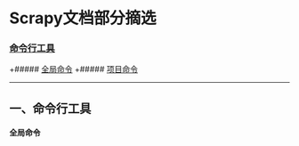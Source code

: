 Scrapy文档部分摘选
================
### [命令行工具](#one)
+##### [全局命令](#global)
+##### [项目命令](#object)

--------

<span id='one'>一、命令行工具</span>
----------------
 #### <span id='global'>全局命令</span>
